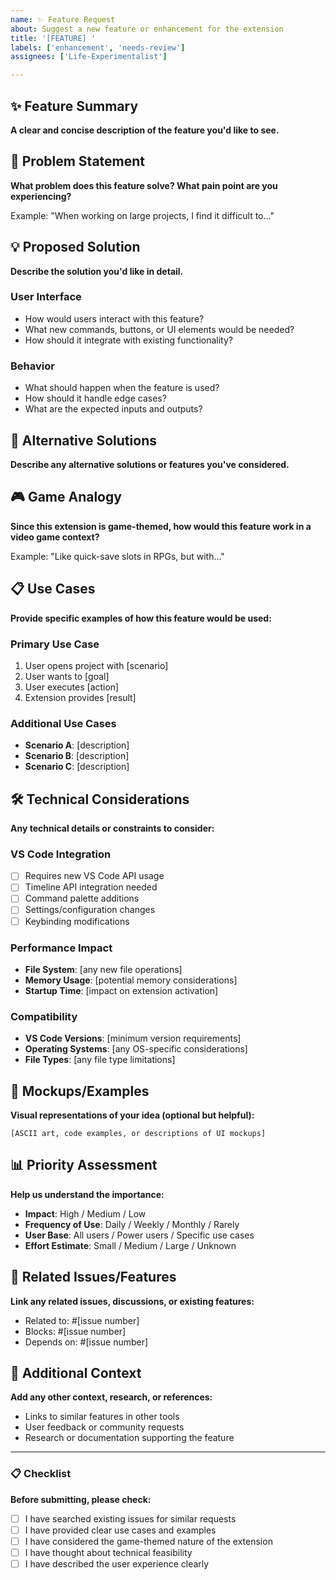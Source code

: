 ```yaml
---
name: ✨ Feature Request
about: Suggest a new feature or enhancement for the extension
title: '[FEATURE] '
labels: ['enhancement', 'needs-review']
assignees: ['Life-Experimentalist']

---
```


## ✨ Feature Summary
**A clear and concise description of the feature you'd like to see.**

## 🎯 Problem Statement
**What problem does this feature solve? What pain point are you experiencing?**

Example: "When working on large projects, I find it difficult to..."

## 💡 Proposed Solution
**Describe the solution you'd like in detail.**

### User Interface
- How would users interact with this feature?
- What new commands, buttons, or UI elements would be needed?
- How should it integrate with existing functionality?

### Behavior
- What should happen when the feature is used?
- How should it handle edge cases?
- What are the expected inputs and outputs?

## 🔄 Alternative Solutions
**Describe any alternative solutions or features you've considered.**

## 🎮 Game Analogy
**Since this extension is game-themed, how would this feature work in a video game context?**

Example: "Like quick-save slots in RPGs, but with..."

## 📋 Use Cases
**Provide specific examples of how this feature would be used:**

### Primary Use Case
1. User opens project with [scenario]
2. User wants to [goal]
3. User executes [action]
4. Extension provides [result]

### Additional Use Cases
- **Scenario A**: [description]
- **Scenario B**: [description]
- **Scenario C**: [description]

## 🛠️ Technical Considerations
**Any technical details or constraints to consider:**

### VS Code Integration
- [ ] Requires new VS Code API usage
- [ ] Timeline API integration needed
- [ ] Command palette additions
- [ ] Settings/configuration changes
- [ ] Keybinding modifications

### Performance Impact
- **File System**: [any new file operations]
- **Memory Usage**: [potential memory considerations]
- **Startup Time**: [impact on extension activation]

### Compatibility
- **VS Code Versions**: [minimum version requirements]
- **Operating Systems**: [any OS-specific considerations]
- **File Types**: [any file type limitations]

## 🎨 Mockups/Examples
**Visual representations of your idea (optional but helpful):**

```
[ASCII art, code examples, or descriptions of UI mockups]
```

## 📊 Priority Assessment
**Help us understand the importance:**

- **Impact**: High / Medium / Low
- **Frequency of Use**: Daily / Weekly / Monthly / Rarely
- **User Base**: All users / Power users / Specific use cases
- **Effort Estimate**: Small / Medium / Large / Unknown

## 🔗 Related Issues/Features
**Link any related issues, discussions, or existing features:**

- Related to: #[issue number]
- Blocks: #[issue number]
- Depends on: #[issue number]

## 📝 Additional Context
**Add any other context, research, or references:**

- Links to similar features in other tools
- User feedback or community requests
- Research or documentation supporting the feature

---

### 📋 Checklist
**Before submitting, please check:**

- [ ] I have searched existing issues for similar requests
- [ ] I have provided clear use cases and examples
- [ ] I have considered the game-themed nature of the extension
- [ ] I have thought about technical feasibility
- [ ] I have described the user experience clearly
